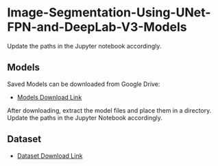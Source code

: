 # Image-Segmentation-Using-UNet-FPN-and-DeepLab-V3-Models

Update the paths in the Jupyter notebook accordingly.

## Models

Saved Models can be downloaded from Google Drive:

- [Models Download Link](https://drive.google.com/file/d/1zBaGBYfFHF0gn0YHqZ_sPZPx45-JmTkC/view?usp=sharing)

After downloading, extract the model files and place them in a directory. Update the paths in the Jupyter Notebook accordingly.

## Dataset

- [Dataset Download Link](https://drive.google.com/file/d/108BC3EEcT2eHhBj5gQUZfHE199nwQksc/view?usp=sharing)
